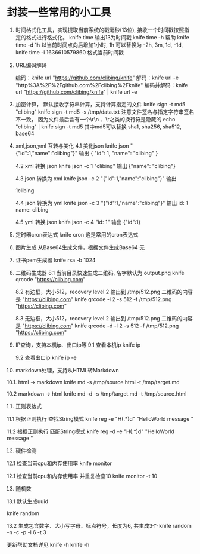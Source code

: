 # 封装一些常用的小工具

1. 时间格式化工具，实现提取当前系统的戳毫秒(13位), 接收一个时间戳按照指定的格式进行格式化。
   knife time 输出13为时间戳
   knife time -h 帮助
   knife time -d 1h 以当前时间点向后增加1小时, 1h 可以替换为 -2h, 3m, 1d, -1d,
   knife time -i 1636610579860 格式当前时间戳

2. URL编码解码

   编码：knife url "https://github.com/clibing/knife"
   解码：knife url -e "http%3A%2F%2Fgithub.com%2Fclibing%2Fknife"
   编码并解码：knife url "https://github.com/clibing/knife" | knife url -e

3. 加密计算， 默认接收字符串计算，支持计算指定的文件
   knife sign -t md5 "clibing"
   knife sign -t md5 -s /tmp/data.txt 注意文件签名与指定字符串签名不一致， 因为文件最后含有一个\r\n 、\r之类的换行符是隐藏的
   echo "clibing" | knife sign -t md5
   其中md5可以替换 sha1, sha256, sha512, base64

4. xml,json,yml 互转与美化
   4.1 美化json
   knife json "{\"id\":1,\"name\":\"clibing\"}"
   输出
   {
           "id": 1,
           "name": "clibing"
   }

   4.2 xml 转换 json
   knife json -c 1 "<?xml version=\"1.0\" encoding=\"UTF-8\"?><name>clibing</name>"
   输出
   {"name": "clibing"}
   
   4.3 json 转换为 xml
   knife json -c 2 "{\"id\":1,\"name\":\"clibing\"}" 
   输出
   <?xml version="1.0" encoding="UTF-8"?> <object><number name="id">1</number><string name="name">clibing</string></object>

   4.4 json 转换为 yml
   knife json -c 3 "{\"id\":1,\"name\":\"clibing\"}" 
   输出
   id: 1
   name: clibing
   
   4.5 yml 转换 json
   knife json -c 4 "id: 1"
   输出
   {"id":1}

5. 定时器cron表达式
   knife cron 这是常用的cron表达式

6. 图片生成 从Base64生成文件，根据文件生成Base64
   无

7. 证书pem生成器
   knife rsa -b 1024

8. 二维码生成器
   8.1 当前目录快速生成二维码, 名字默认为 output.png
   knife qrcode "https://clibing.com"

   8.2 有边框，大小512，recovery level 2 输出到 /tmp/512.png 二维码的内容是 "https://clibing.com"
   knife qrcode -l 2 -s 512 -f /tmp/512.png "https://clibing.com"

   8.3 无边框，大小512，recovery level 2 输出到 /tmp/512.png 二维码的内容是 "https://clibing.com"
   knife qrcode -d -l 2 -s 512 -f /tmp/512.png "https://clibing.com"

9. IP查询，支持本机ip、出口ip等
   9.1 查看本机ip
   knife ip

   9.2 查看出口ip
   knife ip -e

10. markdown处理，支持从HTML转Markdown

   10.1. html -> markdown
   knife md -s /tmp/source.html -t /tmp/target.md

   10.2  markdown -> html
   knife md -d -s /tmp/target.md -t /tmp/source.html

11. 正则表达式

   11.1 根据正则执行 查找String模式
   knife reg -e "H(.*)d" "HelloWorld message "

   11.2 根据正则执行 匹配String模式
   knife reg -d -e "H(.*)d" "HelloWorld message "

12. 硬件检测

   12.1 检查当前cpu和内存使用率
   knife monitor

   12.1 检查当前cpu和内存使用率 并重复检查10
   knife monitor -t 10

13. 随机数

   13.1 默认生成uuid

   knife random

   13.2 生成包含数字、大小写字母、标点符号，长度为6, 共生成3个
   knife random -n -c -p -l 6 -t 3

更新帮助文档详见
knife -h
knife <command> -h